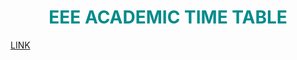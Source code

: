 <H1><FONT COLOR="DARKCYAN"><CENTER>EEE ACADEMIC TIME TABLE</FONT></H1>
<a href="https://abd-01.github.io/Academic-Time-Table/" target="_blank">LINK</a>

